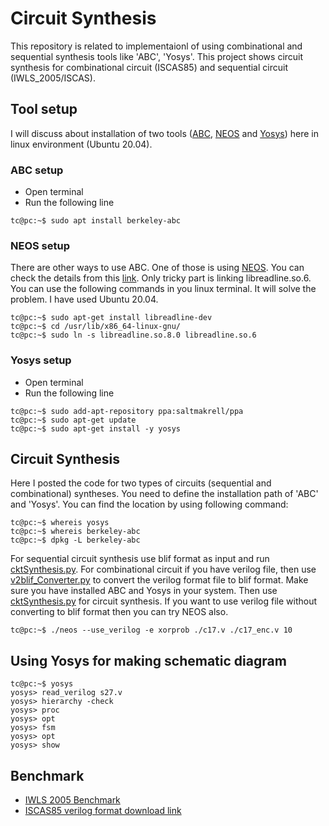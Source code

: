 # Circuit Synthesis
This repository is related to implementaionl of using combinational and sequential synthesis tools like 'ABC', 'Yosys'. This project shows circuit synthesis for combinational circuit (ISCAS85) and sequential circuit (IWLS_2005/ISCAS).

## Tool setup
I will discuss about installation of two tools ([ABC](https://people.eecs.berkeley.edu/~alanmi/abc/), [NEOS](https://bitbucket.org/kavehshm/neos/src/master/) and [Yosys](http://www.clifford.at/yosys/)) here in linux environment (Ubuntu 20.04). 

### ABC setup
- Open terminal
- Run the following line

```console
tc@pc:~$ sudo apt install berkeley-abc
```
### NEOS setup
There are other ways to use ABC. One of those is using [NEOS](https://bitbucket.org/kavehshm/neos/src/master/). You can check the details from this [link](https://bitbucket.org/kavehshm/neos/src/master/). Only tricky part is linking libreadline.so.6. You can use the following commands in you linux terminal. It will solve the problem. I have used Ubuntu 20.04.

```console
tc@pc:~$ sudo apt-get install libreadline-dev
tc@pc:~$ cd /usr/lib/x86_64-linux-gnu/
tc@pc:~$ sudo ln -s libreadline.so.8.0 libreadline.so.6
```

### Yosys setup
- Open terminal
- Run the following line

```console
tc@pc:~$ sudo add-apt-repository ppa:saltmakrell/ppa
tc@pc:~$ sudo apt-get update
tc@pc:~$ sudo apt-get install -y yosys
```

## Circuit Synthesis
Here I posted the code for two types of circuits (sequential and combinational) syntheses. You need to define the installation path of 'ABC' and 'Yosys'. You can find the location by using following command:
```console
tc@pc:~$ whereis yosys
tc@pc:~$ whereis berkeley-abc
tc@pc:~$ dpkg -L berkeley-abc
```
For sequential circuit synthesis use blif format as input and run [cktSynthesis.py](/cktSynthesis.py).
For combinational circuit if you have verilog file, then use [v2blif_Converter.py](/v2blif_Converter.py) to convert the verilog format file to blif format. Make sure you have installed ABC and Yosys in your system. Then use [cktSynthesis.py](/cktSynthesis.py) for circuit synthesis.
If you want to use verilog file without converting to blif format then you can try NEOS also.

```console
tc@pc:~$ ./neos --use_verilog -e xorprob ./c17.v ./c17_enc.v 10
```
## Using Yosys for making schematic diagram
```console
tc@pc:~$ yosys
yosys> read_verilog s27.v
yosys> hierarchy -check
yosys> proc
yosys> opt
yosys> fsm
yosys> opt
yosys> show
```

## Benchmark
- [IWLS 2005 Benchmark](https://iwls.org/iwls2005/benchmarks.html)
- [ISCAS85 verilog format download link](http://www.pld.ttu.ee/~maksim/benchmarks/iscas85/verilog/)
